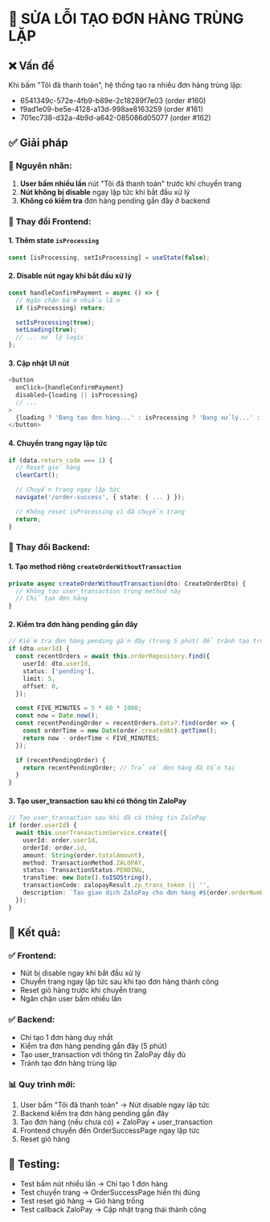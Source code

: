 # 🔧 SỬA LỖI TẠO ĐƠN HÀNG TRÙNG LẶP

## ❌ Vấn đề

Khi bấm "Tôi đã thanh toán", hệ thống tạo ra nhiều đơn hàng trùng lặp:

- 6541349c-572e-4fb9-b89e-2c18289f7e03 (order #160)
- f9ad1e09-be5e-4128-a13d-998ae8163259 (order #161)
- 701ec738-d32a-4b9d-a642-085086d05077 (order #162)

## ✅ Giải pháp

### 🎯 **Nguyên nhân:**

1. **User bấm nhiều lần** nút "Tôi đã thanh toán" trước khi chuyển trang
2. **Nút không bị disable** ngay lập tức khi bắt đầu xử lý
3. **Không có kiểm tra** đơn hàng pending gần đây ở backend

### 🔧 **Thay đổi Frontend:**

#### 1. Thêm state `isProcessing`

```typescript
const [isProcessing, setIsProcessing] = useState(false);
```

#### 2. Disable nút ngay khi bắt đầu xử lý

```typescript
const handleConfirmPayment = async () => {
  // Ngăn chặn bấm nhiều lần
  if (isProcessing) return;

  setIsProcessing(true);
  setLoading(true);
  // ... xử lý logic
};
```

#### 3. Cập nhật UI nút

```typescript
<button
  onClick={handleConfirmPayment}
  disabled={loading || isProcessing}
  // ...
>
  {loading ? 'Đang tạo đơn hàng...' : isProcessing ? 'Đang xử lý...' : 'Tôi đã thanh toán'}
</button>
```

#### 4. Chuyển trang ngay lập tức

```typescript
if (data.return_code === 1) {
  // Reset giỏ hàng
  clearCart();

  // Chuyển trang ngay lập tức
  navigate('/order-success', { state: { ... } });

  // Không reset isProcessing vì đã chuyển trang
  return;
}
```

### 🔧 **Thay đổi Backend:**

#### 1. Tạo method riêng `createOrderWithoutTransaction`

```typescript
private async createOrderWithoutTransaction(dto: CreateOrderDto) {
  // Không tạo user_transaction trong method này
  // Chỉ tạo đơn hàng
}
```

#### 2. Kiểm tra đơn hàng pending gần đây

```typescript
// Kiểm tra đơn hàng pending gần đây (trong 5 phút) để tránh tạo trùng
if (dto.userId) {
  const recentOrders = await this.orderRepository.find({
    userId: dto.userId,
    status: ['pending'],
    limit: 5,
    offset: 0,
  });

  const FIVE_MINUTES = 5 * 60 * 1000;
  const now = Date.now();
  const recentPendingOrder = recentOrders.data?.find(order => {
    const orderTime = new Date(order.createdAt).getTime();
    return now - orderTime < FIVE_MINUTES;
  });

  if (recentPendingOrder) {
    return recentPendingOrder; // Trả về đơn hàng đã tồn tại
  }
}
```

#### 3. Tạo user_transaction sau khi có thông tin ZaloPay

```typescript
// Tạo user_transaction sau khi đã có thông tin ZaloPay
if (order.userId) {
  await this.userTransactionService.create({
    userId: order.userId,
    orderId: order.id,
    amount: String(order.totalAmount),
    method: TransactionMethod.ZALOPAY,
    status: TransactionStatus.PENDING,
    transTime: new Date().toISOString(),
    transactionCode: zalopayResult.zp_trans_token || '',
    description: `Tạo giao dịch ZaloPay cho đơn hàng #${order.orderNumber}`,
  });
}
```

## 🎯 **Kết quả:**

### ✅ **Frontend:**

- Nút bị disable ngay khi bắt đầu xử lý
- Chuyển trang ngay lập tức sau khi tạo đơn hàng thành công
- Reset giỏ hàng trước khi chuyển trang
- Ngăn chặn user bấm nhiều lần

### ✅ **Backend:**

- Chỉ tạo 1 đơn hàng duy nhất
- Kiểm tra đơn hàng pending gần đây (5 phút)
- Tạo user_transaction với thông tin ZaloPay đầy đủ
- Tránh tạo đơn hàng trùng lặp

### 📊 **Quy trình mới:**

1. User bấm "Tôi đã thanh toán" → Nút disable ngay lập tức
2. Backend kiểm tra đơn hàng pending gần đây
3. Tạo đơn hàng (nếu chưa có) + ZaloPay + user_transaction
4. Frontend chuyển đến OrderSuccessPage ngay lập tức
5. Reset giỏ hàng

## 🧪 **Testing:**

- Test bấm nút nhiều lần → Chỉ tạo 1 đơn hàng
- Test chuyển trang → OrderSuccessPage hiển thị đúng
- Test reset giỏ hàng → Giỏ hàng trống
- Test callback ZaloPay → Cập nhật trạng thái thành công
